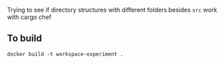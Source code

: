 Trying to see if directory structures with different folders besides `src` work with cargo chef

## To build
```
docker build -t workspace-experiment .
```
